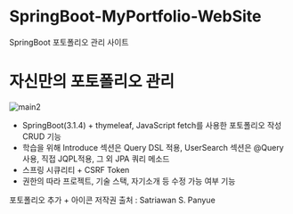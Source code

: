 # SpringBoot-MyPortfolio-WebSite
SpringBoot 포토폴리오 관리 사이트 


# 자신만의 포토폴리오 관리
![main2](https://github.com/hoony00/SpringBoot-MyPortfolio-WebSite/assets/86902854/75001a8d-9c83-4ef0-88f5-e9db712bb9bf)




- SpringBoot(3.1.4) + thymeleaf, JavaScript fetch를 사용한 포토폴리오 작성 CRUD 기능
- 학습을 위해 Introduce 섹션은 Query DSL 적용,  UserSearch 섹션은 @Query사용, 직접 JQPL적용, 그 외 JPA 쿼리 메소드 
- 스프링 시큐리티 + CSRF Token
- 권한의 따라 프로젝트, 기술 스택, 자기소개 등 수정 가능 여부 기능

포토폴리오 추가 + 아이콘 저작권 출처 : Satriawan S. Panyue
